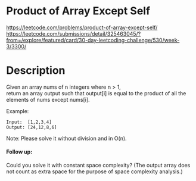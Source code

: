 # Product of Array Except Self

https://leetcode.com/problems/product-of-array-except-self/
https://leetcode.com/submissions/detail/325463045/?from=/explore/featured/card/30-day-leetcoding-challenge/530/week-3/3300/

# Description

Given an array nums of n integers where n > 1,  
return an array output such that output[i] is equal to 
the product of all the elements of nums except nums[i].

Example:
```
Input:  [1,2,3,4]
Output: [24,12,8,6]
```

Note: Please solve it without division and in O(n).

#### Follow up:
Could you solve it with constant space complexity? 
(The output array does not count as extra space for the purpose of space complexity analysis.)
